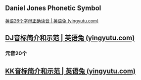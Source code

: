 ## Daniel Jones Phonetic Symbol

[英语26个字母正确读音 | 英语兔 (yingyutu.com)](https://www.yingyutu.com/alphabet)

## [DJ音标简介和示范 | 英语兔 (yingyutu.com)](https://www.yingyutu.com/dj)

### 元音20个





## [KK音标简介和示范 | 英语兔 (yingyutu.com)](https://www.yingyutu.com/kk)



